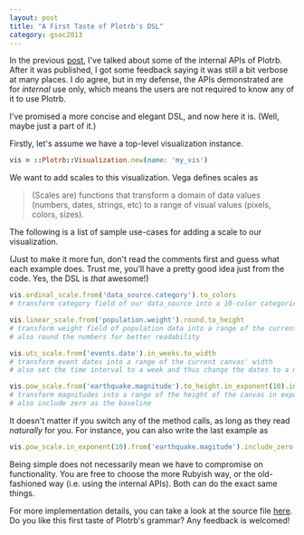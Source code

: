```yaml
---
layout: post
title: "A First Taste of Plotrb's DSL"
category: gsoc2013
---
```


In the previous [post](http://wanzuhao.com/posts/how-plotrb-works-internally/), I've talked about some of the internal APIs of Plotrb. After it was published, I got some feedback saying it was still a bit verbose at many places. I do agree, but in my defense, the APIs demonstrated are for _internal_ use only, which means the users are not required to know any of it to use Plotrb. 

I've promised a more concise and elegant DSL, and now here it is. (Well, maybe just a part of it.)

Firstly, let's assume we have a top-level visualization instance.

```ruby
vis = ::Plotrb::Visualization.new(name: 'my_vis')
```

We want to add scales to this visualization. Vega defines scales as

>(Scales are) functions that transform a domain of data values (numbers, dates, strings, etc) to a range of visual values (pixels, colors, sizes).

The following is a list of sample use-cases for adding a scale to our visualization.

(Just to make it more fun, don't read the comments first and guess what each example does. Trust me, you'll have a pretty good idea just from the code. Yes, the DSL is _that_ awesome!)

```ruby
vis.ordinal_scale.from('data_source.category').to_colors
# transform category field of our data_source into a 10-color categorical palette

vis.linear_scale.from('population.weight').round.to_height
# transform weight field of population data into a range of the current canvas' height
# also round the numbers for better readability

vis.utc_scale.from('events.date').in_weeks.to_width
# transform event dates into a range of the current canvas' width
# also set the time interval to a week and thus change the dates to a more human-friendly range

vis.pow_scale.from('earthquake.magnitude').to_height.in_exponent(10).include_zero
# transform magnitudes into a range of the height of the canvas in exponents, showing the relative strength
# also include zero as the baseline
```

It doesn't matter if you switch any of the method calls, as long as they read _naturally_ for you. For instance, you can also write the last example as

```ruby
vis.pow_scale.in_exponent(10).from('earthquake.magitude').include_zero.to_height
```

Being simple does not necessarily mean we have to compromise on functionality. You are free to choose the more Rubyish way, or the old-fashioned way (i.e. using the internal APIs). Both can do the exact same things.

For more implementation details, you can take a look at the source file [here](https://github.com/zuhao/plotrb/blob/master/lib/plotrb/scales.rb). Do you like this first taste of Plotrb's grammar? Any feedback is welcomed!
